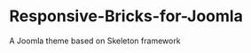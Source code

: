 Responsive-Bricks-for-Joomla
============================

A Joomla theme based on Skeleton framework
